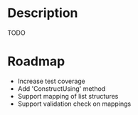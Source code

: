 Description
===========
TODO

Roadmap
=======
- Increase test coverage
- Add 'ConstructUsing' method
- Support mapping of list structures
- Support validation check on mappings